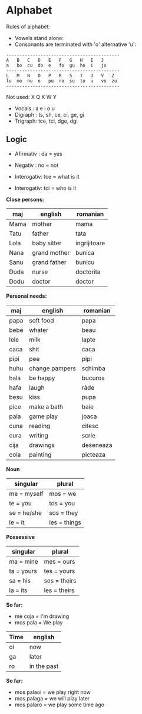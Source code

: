# Alphabet

Rules of alphabet:

* Vowels stand alone:
* Consonants are terminated with 'o' alternative 'u':

```
-------------------------------------------
A   B   C   D   E   F   G   H   I   J   
a   bo  cu  do  e   fo  gu  ho  i   jo
-------------------------------------------
L   M   N   O   P   R   S   T   U   V   Z
lu  mo  nu  o   pu  ro  su  to  u   vo  zu
-------------------------------------------
```
Not used: X Q K W Y 

* Vocals  : a  e  i  o  u
* Digraph : ts,   sh,   ce,   ci, ge, gi   
* Trigraph: tce,  tci,  dge,  dgi

## Logic

* Afirmativ  : da   = yes
* Negativ    : no   = not

* Interogativ: tce  = what is it
* Interogativ: tci  = who is it

**Close persons:**

maj  | english            | romanian
-----|--------------------|-----------------
Mama | mother             | mama
Tatu | father             | tata
Lola | baby sitter        | ingrijitoare
Nana | grand mother       | bunica
Sanu | grand father       | bunicu
Duda | nurse              | doctorita
Dodu | doctor             | doctor

**Personal needs:**

maj  | english            | romanian
-----|--------------------|-----------------
papa | soft food          | papa
bebe | whater             | beau
lele | milk               | lapte 
caca | shit               | caca
pipi | pee                | pipi
huhu | change pampers     | schimba
hala | be happy           | bucuros
hafa | laugh              | râde
besu | kiss               | pupa
pice | make a bath        | baie
pala | game play          | joaca
cuna | reading            | citesc
cura | writing            | scrie
cija | drawings           | deseneaza
cola | painting           | picteaza


**Noun**

singular      | plural
--------------|-----------------------------
me = myself   | mos = we
te = you      | tos = you
se = he/she   | sos = they
le = it       | les = things

**Possessive**

singular   | plural
-----------|--------------------------------
ma = mine  | mes = ours
ta = yours | tes = yours
sa = his   | ses = theirs
la = its   | les = theirs
   
**So far:**

* me  coja  =  I'm drawing
* mos pala  =  We play     

Time       | english
-----------|--------------------------------
oi         | now
ga         | later 
ro         | in the past

**So far:**

* mos palaoi = we play right now
* mos palaga = we will play later
* mos palaro = we play some time ago
